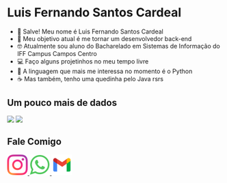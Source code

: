 # **Luis Fernando Santos Cardeal**

- 🤝 Salve! Meu nome é Luis Fernando Santos Cardeal
- 👀 Meu objetivo atual é me tornar um desenvolvedor back-end
- 🤓 Atualmente sou aluno do Bacharelado em Sistemas de Informação do IFF Campus Campos Centro
- 💻 Faço alguns projetinhos no meu tempo livre
- 🐍 A linguagem que mais me interessa no momento é o Python
-  ☕ Mas também, tenho uma quedinha pelo Java rsrs

## **Um pouco mais de dados**

<div>
  <img height="150" src="https://github-readme-stats.vercel.app/api?username=fernandocardeal&show_icons=true&theme=tokyonight&include_all_commits=true&count_private=true"/>
  <img height="150" src="https://github-readme-stats.vercel.app/api/top-langs/?username=fernandocardeal&layout=compact&langs_count=7&theme=tokyonight"/>
</div>
  
## **Fale Comigo**
<a href="https://www.instagram.com/_snts_lou1s/">
  <img src="https://github.com/fernandocardeal/fernandocardeal/blob/main/insta.png">
</a>
<a href="https://api.whatsapp.com/send?phone=5522998914554&text=Ol%C3%A1%2C%20Fernando!">
  <img src="https://github.com/fernandocardeal/fernandocardeal/blob/main/whatsapp.png">
</a>
<a href="mailto:fernandocardeal529@gmail.com">
  <img src="https://github.com/fernandocardeal/fernandocardeal/blob/main/gmail.png">
</a>
